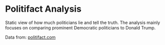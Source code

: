 # Politifact Analysis

Static view of how much politicians lie and tell the truth. The analysis mainly focuses on comparing prominent Democratic politicians to Donald Trump.

Data from: [politifact.com](politifact.com)
